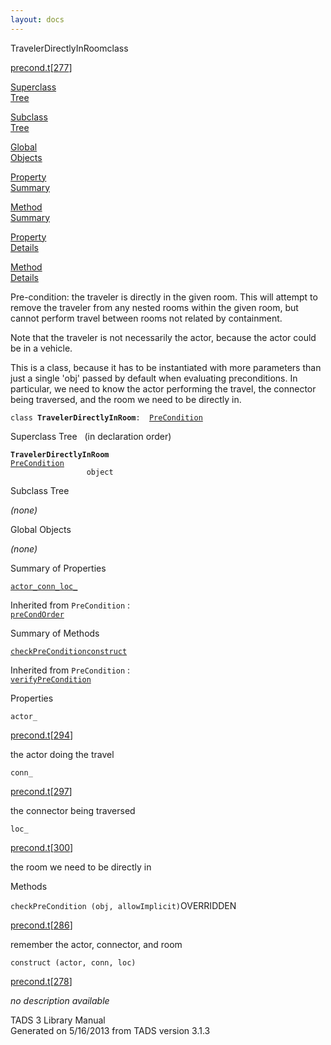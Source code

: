 ```yaml
---
layout: docs
---
```

<span class="title">TravelerDirectlyInRoom</span><span class="type">class</span>

[precond.t](../file/precond.t.html)\[[277](../source/precond.t.html#277)\]

[Superclass  
Tree](#_SuperClassTree_)

[Subclass  
Tree](#_SubClassTree_)

[Global  
Objects](#_ObjectSummary_)

[Property  
Summary](#_PropSummary_)

[Method  
Summary](#_MethodSummary_)

[Property  
Details](#_Properties_)

[Method  
Details](#_Methods_)

<div class="fdesc">

Pre-condition: the traveler is directly in the given room. This will
attempt to remove the traveler from any nested rooms within the given
room, but cannot perform travel between rooms not related by
containment.

Note that the traveler is not necessarily the actor, because the actor
could be in a vehicle.

This is a class, because it has to be instantiated with more parameters
than just a single 'obj' passed by default when evaluating
preconditions. In particular, we need to know the actor performing the
travel, the connector being traversed, and the room we need to be
directly in.

`class `**`TravelerDirectlyInRoom`**` :   `[`PreCondition`](../object/PreCondition.html)

</div>

<span id="_SuperClassTree_"></span>

<div class="mjhd">

<span class="hdln">Superclass Tree</span>   (in declaration order)

</div>

**`TravelerDirectlyInRoom`**  
[`PreCondition`](../object/PreCondition.html)  
`                 object`  
<span id="_SubClassTree_"></span>

<div class="mjhd">

<span class="hdln">Subclass Tree</span>  

</div>

*(none)* <span id="_ObjectSummary_"></span>

<div class="mjhd">

<span class="hdln">Global Objects</span>  

</div>

*(none)* <span id="_PropSummary_"></span>

<div class="mjhd">

<span class="hdln">Summary of Properties</span>  

</div>

[`actor_`](#actor_)[`conn_`](#conn_)[`loc_`](#loc_)

Inherited from `PreCondition` :  
[`preCondOrder`](../object/PreCondition.html#preCondOrder)

<span id="_MethodSummary_"></span>

<div class="mjhd">

<span class="hdln">Summary of Methods</span>  

</div>

[`checkPreCondition`](#checkPreCondition)[`construct`](#construct)

Inherited from `PreCondition` :  
[`verifyPreCondition`](../object/PreCondition.html#verifyPreCondition)

<span id="_Properties_"></span>

<div class="mjhd">

<span class="hdln">Properties</span>  

</div>

<span id="actor_"></span>

`actor_`

[precond.t](../file/precond.t.html)\[[294](../source/precond.t.html#294)\]

<div class="desc">

the actor doing the travel

</div>

<span id="conn_"></span>

`conn_`

[precond.t](../file/precond.t.html)\[[297](../source/precond.t.html#297)\]

<div class="desc">

the connector being traversed

</div>

<span id="loc_"></span>

`loc_`

[precond.t](../file/precond.t.html)\[[300](../source/precond.t.html#300)\]

<div class="desc">

the room we need to be directly in

</div>

<span id="_Methods_"></span>

<div class="mjhd">

<span class="hdln">Methods</span>  

</div>

<span id="checkPreCondition"></span>

`checkPreCondition (obj, allowImplicit)`<span class="rem">OVERRIDDEN</span>

[precond.t](../file/precond.t.html)\[[286](../source/precond.t.html#286)\]

<div class="desc">

remember the actor, connector, and room

</div>

<span id="construct"></span>

`construct (actor, conn, loc)`

[precond.t](../file/precond.t.html)\[[278](../source/precond.t.html#278)\]

<div class="desc">

*no description available*

</div>

<div class="ftr">

TADS 3 Library Manual  
Generated on 5/16/2013 from TADS version 3.1.3

</div>
